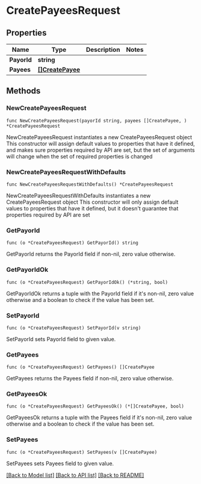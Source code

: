 # CreatePayeesRequest

## Properties

Name | Type | Description | Notes
------------ | ------------- | ------------- | -------------
**PayorId** | **string** |  | 
**Payees** | [**[]CreatePayee**](CreatePayee.md) |  | 

## Methods

### NewCreatePayeesRequest

`func NewCreatePayeesRequest(payorId string, payees []CreatePayee, ) *CreatePayeesRequest`

NewCreatePayeesRequest instantiates a new CreatePayeesRequest object
This constructor will assign default values to properties that have it defined,
and makes sure properties required by API are set, but the set of arguments
will change when the set of required properties is changed

### NewCreatePayeesRequestWithDefaults

`func NewCreatePayeesRequestWithDefaults() *CreatePayeesRequest`

NewCreatePayeesRequestWithDefaults instantiates a new CreatePayeesRequest object
This constructor will only assign default values to properties that have it defined,
but it doesn't guarantee that properties required by API are set

### GetPayorId

`func (o *CreatePayeesRequest) GetPayorId() string`

GetPayorId returns the PayorId field if non-nil, zero value otherwise.

### GetPayorIdOk

`func (o *CreatePayeesRequest) GetPayorIdOk() (*string, bool)`

GetPayorIdOk returns a tuple with the PayorId field if it's non-nil, zero value otherwise
and a boolean to check if the value has been set.

### SetPayorId

`func (o *CreatePayeesRequest) SetPayorId(v string)`

SetPayorId sets PayorId field to given value.


### GetPayees

`func (o *CreatePayeesRequest) GetPayees() []CreatePayee`

GetPayees returns the Payees field if non-nil, zero value otherwise.

### GetPayeesOk

`func (o *CreatePayeesRequest) GetPayeesOk() (*[]CreatePayee, bool)`

GetPayeesOk returns a tuple with the Payees field if it's non-nil, zero value otherwise
and a boolean to check if the value has been set.

### SetPayees

`func (o *CreatePayeesRequest) SetPayees(v []CreatePayee)`

SetPayees sets Payees field to given value.



[[Back to Model list]](../README.md#documentation-for-models) [[Back to API list]](../README.md#documentation-for-api-endpoints) [[Back to README]](../README.md)


